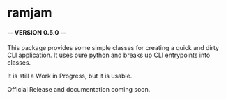 # ramjam
####  -- VERSION 0.5.0 --

This package provides some simple classes for creating a quick and dirty CLI application. It uses pure python and breaks up
CLI entrypoints into classes. 

It is still a Work in Progress, but it is usable.

Official Release and documentation coming soon.
